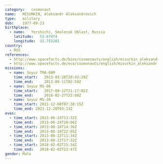 ```yaml
---
category:	cosmonaut
name:	MISURKIN, Aleksandr Aleksandrovich
type:	military
dob:	1977-09-23
birthplace:
  - name:	Yershichi, Smolensk Oblast, Russia
    latitude:	53.67474
    longitude:	32.753281
country:
  - RUS
references:
  - http://www.spacefacts.de/bios/cosmonauts/english/misurkin_aleksandr.htm
  - http://www.spacefacts.de/eva/cosmonauts/english/misurkin_aleksandr.htm
missions:
  - name: Soyuz TMA-08M
    time_start:   2013-03-28T20:43:20Z
    time_end:     2013-09-11T02:59Z
  - name: Soyuz MS-06
    time_start:   2017-09-12T21:17:02Z
    time_end:     2018-02-27T23:08Z
  - name: Soyuz MS-20
    time_start: 2021-12-08T07:38:15Z
	time_end: 2021-12-20T03:13Z
evas:
  - time_start: 2013-06-24T13:32Z
    time_end:   2013-06-24T20:06Z
  - time_start: 2013-08-16T14:36Z
    time_end:   2013-08-16T22:05Z
  - time_start: 2013-08-22T11:34Z
    time_end:   2013-08-22T17:32Z
  - time_start: 2018-02-02T15:34Z
    time_end:   2018-02-02T23:47Z
gender:	Male
---
```

